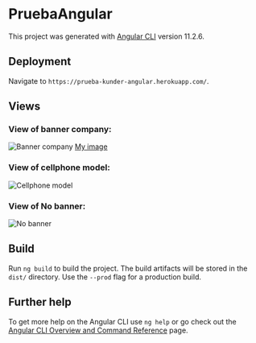 # PruebaAngular

This project was generated with [Angular CLI](https://github.com/angular/angular-cli) version 11.2.6.

## Deployment

Navigate to `https://prueba-kunder-angular.herokuapp.com/`.

## Views

### View of banner company:
<img src='https://github.com/heraldofortuna/prueba-kunder-angular/tree/main/src/assets/template-1.PNG'
 alt='Banner company'>
[My image](heraldofortuna.github.com/rprueba-kunder-angular/tree/main/src/assets/template-1.PNG)

### View of cellphone model:
<img src='https://github.com/heraldofortuna/prueba-kunder-angular/tree/main/src/assets/template-2.PNG' alt='Cellphone model'>

### View of No banner:
<img src='https://github.com/heraldofortuna/prueba-kunder-angular/tree/main/src/assets/template-3.PNG' alt='No banner'>

## Build

Run `ng build` to build the project. The build artifacts will be stored in the `dist/` directory. Use the `--prod` flag for a production build.

## Further help

To get more help on the Angular CLI use `ng help` or go check out the [Angular CLI Overview and Command Reference](https://angular.io/cli) page.
